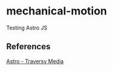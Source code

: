 # mechanical-motion
Testing Astro JS

## References
[Astro - Traversy Media](https://www.youtube.com/watch?v=Oi9z5gfIHJs)
